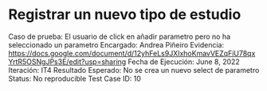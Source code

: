 # Registrar un nuevo tipo de estudio

Caso de prueba: El usuario de click en añadir parametro pero no ha seleccionado un parametro
Encargado: Andrea Piñeiro
Evidencia: https://docs.google.com/document/d/12yhFeLs9JXIxhoKmavVEZqFiU78qxYrtR5OSNgJPs3E/edit?usp=sharing
Fecha de Ejecución: June 8, 2022
Iteración: IT4
Resultado Esperado: No se crea un nuevo select de parametro
Status: No reproducible
Test Case ID: 10